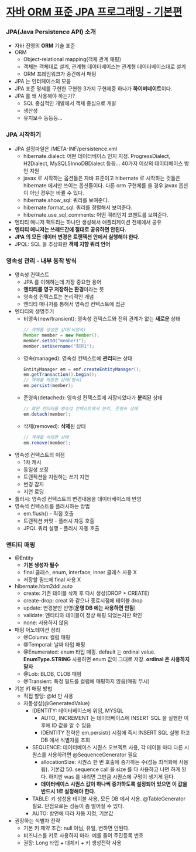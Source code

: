 # [자바 ORM 표준 JPA 프로그래밍 - 기본편](https://www.inflearn.com/course/ORM-JPA-Basic)

### JPA(Java Persistence API) 소개
- 자바 진영의 **ORM** 기술 표준
- ORM
    - Object-relational mapping(객체 관계 매핑)
    - 객체는 객체대로 설계, 관계형 데이터베이스는 관계형 데이터베이스대로 설계
    - ORM 프레임워크가 중간에서 매핑
- JPA 는 인터페이스의 모음
- JPA 표준 명세를 구현한 구현한 3가지 구현제중 하나가 **하이버네이트**이다.
- JPA 를 왜 사용해야 하는가?
    - SQL 중심적인 개발에서 객체 중심으로 개발
    - 생산성
    - 유지보수 등등등...
    
### JPA 시작하기
- JPA 설정파일은 /META-INF/persistence.xml 
    - hibernate.dialect: 어떤 데이터베이스 인지 지정. ProgressDialect, H2Dialect, MySQL5InnoDBDialect 등등... 40가지 이상의 데이터베이스 방언 지원
    - javax 로 시작하는 옵션들은 자바 표준이고 hibernate 로 시작하는 것들은 hibernate 에서만 쓰이는 옵션들이다. 다른 orm 구현체를 쓸 경우 javax 옵션이 아닌 경우는 바뀔 수 있다.
    - hibernate.show_sql: 쿼리를 보여준다.
    - hibernate.format_sql: 쿼리를 정렬해서 보여준다.
    - hibernate.use_sql_comments: 어떤 쿼리인지 코멘트를 보여준다.
- 엔티티 매니저 팩토리는 하나만 생성해서 애플리케이션 전체에서 공유
- **엔티티 매니저는 쓰레드간에 절대로 공유하면 안된다.**
- **JPA 의 모든 데이터 변경은 트랜잭션 안에서 실행해야 한다.**
- JPQL: SQL 을 추상화한 **객체 지향 쿼리 언어**

### 영속성 관리 - 내부 동작 방식
- 영속성 컨텍스트
    - JPA 를 이해하는데 가장 중요한 용어
    - **엔티티를 영구 저장하는 환경**이라는 뜻
    - 영속성 컨텍스트는 논리적인 개념
    - 엔티티 매니저를 통해서 영속성 컨텍스트에 접근
- 엔티티의 생명주기
    - 비영속(new/transient): 영속성 컨텍스트와 전혀 관계가 없는 **새로운** 상태
      ~~~ java
      // 객체를 생성한 상태(비영속)
      Member member = new Member();
      member.setId("member1");
      member.setUsername("회원1");
      ~~~
    - 영속(managed): 영속성 컨텍스트에 **관리**되는 상태
      ~~~ java
      EntityManager em = emf.createEntityManager();
      em.getTransaction().begin();
      // 객체를 저장한 상태(영속)
      em.persist(member);
      ~~~
    - 준영속(detached): 영속성 컨텍스트에 저장되었다가 **분리**된 상태
      ~~~ java
      // 회원 엔티티를 영속성 컨텍스트에서 분리, 준영속 상태
      em.detach(member);
      ~~~
    - 삭제(removed): **삭제**된 상태
      ~~~ java
      // 객체를 삭제한 상태
      em.remove(member);
      ~~~
- 영속성 컨텍스트의 이점
    - 1차 캐시
    - 동일성 보장
    - 트랜잭션을 지원하는 쓰기 지연
    - 변경 감지
    - 지연 로딩
- 플러시: 영속성 컨텍스트의 변경내용을 데이터베이스에 반영
- 영속석 컨텍스트를 플러시하는 방법
    - em.flush() - 직접 호출 
    - 트랜잭션 커밋 - 플러시 자동 호출
    - JPQL 쿼리 실행 - 플러시 자동 호출
    
### 엔티티 매핑
- @Entity
    - **기본 생성자 필수** 
    - final 클래스, enum, interface, inner 클래스 사용 X
    - 저장할 필드에 final 사용 X
- hibernate.hbm2ddl.auto
    - create: 기존 테이블 삭제 후 다시 생성(DROP + CREATE)
    - create-drop: creat 와 같으나 종료시점에 테이블 drop
    - update: 변경분만 반영(**운영 DB 에는 사용하면 안됨**)
    - validate: 엔티티와 테이블이 정상 매핑 되었는지만 확인 
    - none: 사용하지 않음
- 매핑 어노테이션 정리
    - @Column: 컬럼 매핑
    - @Temporal: 날짜 타입 매핑
    - @Enumerated: enum 타입 매핑. default 는 ordinal value. **EnumType.STRING** 사용하면 enum 값이 그대로 저장. **ordinal 은 사용하지 말자**
    - @Lob: BLOB, CLOB 매핑
    - @Transient: 특정 필드를 컬럼에 매핑하지 않음(매핑 무시)
- 기본 키 매핑 방법
    - 직접 할당: @Id 만 사용
    - 자동생성(@GeneratedValue)
      - IDENTITY: 데이터베이스에 위임, MYSQL
        - AUTO_ INCREMENT 는 데이터베이스에 INSERT SQL 을 실행한 이후에 ID 값을 알 수 있음
        - IDENTITY 전략은 em.persist() 시점에 즉시 INSERT SQL 실행 하고 DB 에서 식별자를 조회
      - SEQUENCE: 데이터베이스 시퀀스 오브젝트 사용, 각 테이블 마다 다른 시퀀스를 사용하려면 @SequenceGenerator 필요
        - allocationSize: 시퀀스 한 번 호출에 증가하는 수(성능 최적화에 사용됨). 기본값 50. sequence call 을 size 를 다 사용하고 나면 하게 된다.
        하지만 was 를 내리면 그만큼 시퀀스에 구멍이 생기게 된다. 
        - **데이터베이스 시퀀스 값이 하나씩 증가하도록 설정되어 있으면 이 값을 반드시 1로 설정해야 한다.**
      - TABLE: 키 생성용 테이블 사용, 모든 DB 에서 사용. @TableGenerator 필요. 단점으로는 성능이 좀 떨어질 수 있다.
      - AUTO: 방언에 따라 자동 지정, 기본값
- 권장하는 식별자 전략
  - 기본 키 제약 조건: null 아님, 유일, 변하면 안된다.
  - 비즈니스를 키로 사용하지 마라. 예를 들어 주민등록 번호
  - 권장: Long 타입 + 대체키 + 키 생성전략 사용